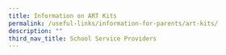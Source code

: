 ```yaml
---
title: Information on ART Kits
permalink: /useful-links/information-for-parents/art-kits/
description: ""
third_nav_title: School Service Providers
---
```

